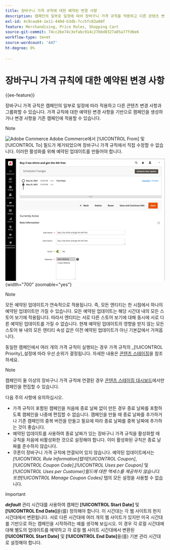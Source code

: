 ```yaml
---
title: 장바구니 가격 규칙에 대한 예약된 변경 사항
description: 캠페인의 일부로 일정에 따라 장바구니 가격 규칙을 적용하고 다른 콘텐츠 변경 사항과 그룹화하는 방법을 알아봅니다.
exl-id: 4c9caa04-1e11-440d-b3db-7cc5fc83a08f
feature: Merchandising, Price Rules, Shopping Cart
source-git-commit: 74cc26e74c3efabc914c27b6d8327a85a77fd6e6
workflow-type: tm+mt
source-wordcount: '447'
ht-degree: 0%

---
```


# 장바구니 가격 규칙에 대한 예약된 변경 사항

{{ee-feature}}

장바구니 가격 규칙은 캠페인의 일부로 일정에 따라 적용하고 다른 콘텐츠 변경 사항과 그룹화할 수 있습니다. 가격 규칙에 대한 예약된 변경 사항을 기반으로 캠페인을 생성하거나 변경 사항을 기존 캠페인에 적용할 수 있습니다.

>[!NOTE]
>
>![Adobe Commerce](../assets/adobe-logo.svg) Adobe Commerce에서 [!UICONTROL From] 및 [!UICONTROL To] 필드가 제거되었으며 장바구니 가격 규칙에서 직접 수정할 수 없습니다. 이러한 활성화를 위해 예약된 업데이트를 만들어야 합니다.

![장바구니 가격 규칙 - 예약된 변경 사항](./assets/content-staging-price-rules-cart-scheduled-changes.png){width="700" zoomable="yes"}

>[!NOTE]
>
>모든 예약된 업데이트가 연속적으로 적용됩니다. 즉, 모든 엔티티는 한 시점에서 하나의 예약된 업데이트만 가질 수 있습니다. 모든 예약된 업데이트는 해당 시간대 내의 모든 스토어 보기에 적용됩니다. 따라서 엔티티는 서로 다른 스토어 보기에 대해 동시에 서로 다른 예약된 업데이트를 가질 수 없습니다. 현재 예약된 업데이트의 영향을 받지 않는 모든 스토어 뷰 내의 모든 엔티티 속성 값은 이전 예약된 업데이트가 아닌 기본값에서 가져옵니다.

동일한 캠페인에서 여러 개의 가격 규칙이 실행되는 경우 가격 규칙의 _[!UICONTROL Priority]_설정에 따라 우선 순위가 결정됩니다. 자세한 내용은 [콘텐츠 스테이징](../content-design/content-staging.md)을 참조하세요.

>[!NOTE]
>
>캠페인이 둘 이상의 장바구니 가격 규칙에 연결된 경우 [콘텐츠 스테이징 대시보드](../content-design/content-staging-dashboard.md)에서만 캠페인을 편집할 수 있습니다.

다음 주의 사항에 유의하십시오.

- 가격 규칙이 포함된 캠페인을 처음에 종료 날짜 없이 만든 경우 종료 날짜를 포함하도록 캠페인을 나중에 편집할 수 없습니다. 캠페인을 만들 때 종료 날짜를 추가하거나 기존 캠페인의 중복 버전을 만들고 필요에 따라 종료 날짜를 중복 날짜에 추가하는 것이 좋습니다.
- 예약된 업데이트를 사용하여 종료 날짜가 있는 장바구니 가격 규칙을 활성화할 때 규칙을 처음에 비활성화한 것으로 설정해야 합니다. 이미 활성화된 규칙은 종료 날짜를 준수하지 않습니다.
- 쿠폰이 장바구니 가격 규칙에 연결되어 있지 않습니다. 예약된 업데이트에서는 _[!UICONTROL Rule Information]_탭의_[!UICONTROL Coupon]_, _[!UICONTROL Coupon Code]_,_[!UICONTROL Uses per Coupon]_ 및 _[!UICONTROL Uses per Customer]_필드에 대한 액세스를 제공하지 않습니다. 또한_[!UICONTROL Manage Coupon Codes]_ 탭의 모든 설정을 사용할 수 없습니다.

>[!IMPORTANT]
>
>**_default_** 관리 시간대를 사용하여 캠페인 **[!UICONTROL Start Date]** 및 **[!UICONTROL End Date]**&#x200B;을(를) 정의해야 합니다. 이 시간대는 각 웹 사이트의 현지 시간대에서 변환됩니다. 서로 다른 시간대에 여러 개의 웹 사이트가 있지만 미국 시간대를 기반으로 하는 캠페인을 시작하려는 예를 생각해 보십시오. 이 경우 각 로컬 시간대에 대해 별도의 업데이트를 예약하고 각 로컬 웹 사이트 시간대에서 변환된 **[!UICONTROL Start Date]** 및 **[!UICONTROL End Date]**&#x200B;을(를) 기본 관리 시간대로 설정해야 합니다.
